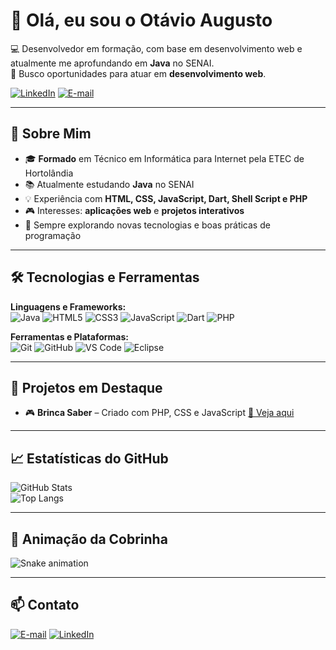# 👋 Olá, eu sou o Otávio Augusto

💻 Desenvolvedor em formação, com base em desenvolvimento web e atualmente me aprofundando em **Java** no SENAI.  
🎯 Busco oportunidades para atuar em **desenvolvimento web**.

[![LinkedIn](https://img.shields.io/badge/LinkedIn-blue?logo=linkedin&logoColor=white)](https://linkedin.com/in/otávio-augusto-08580b33a)
[![E-mail](https://img.shields.io/badge/Email-ff5349?logo=gmail&logoColor=white)](mailto:otavioaugusto_2007@outlook.com)

---

## 📌 Sobre Mim

- 🎓 **Formado** em Técnico em Informática para Internet pela ETEC de Hortolândia  
- 📚 Atualmente estudando **Java** no SENAI  
- 💡 Experiência com **HTML, CSS, JavaScript, Dart, Shell Script e PHP**  
- 🎮 Interesses: **aplicações web** e **projetos interativos**  
- 🚀 Sempre explorando novas tecnologias e boas práticas de programação

---

## 🛠️ Tecnologias e Ferramentas

**Linguagens e Frameworks:**  
![Java](https://img.shields.io/badge/Java-ED8B00?logo=openjdk&logoColor=white)
![HTML5](https://img.shields.io/badge/HTML5-E34F26?logo=html5&logoColor=white)
![CSS3](https://img.shields.io/badge/CSS3-1572B6?logo=css3&logoColor=white)
![JavaScript](https://img.shields.io/badge/JavaScript-F7DF1E?logo=javascript&logoColor=black)
![Dart](https://img.shields.io/badge/Dart-0175C2?logo=dart&logoColor=white)
![PHP](https://img.shields.io/badge/PHP-777BB4?logo=php&logoColor=white)

**Ferramentas e Plataformas:**  
![Git](https://img.shields.io/badge/Git-F05032?logo=git&logoColor=white)
![GitHub](https://img.shields.io/badge/GitHub-181717?logo=github&logoColor=white)
![VS Code](https://img.shields.io/badge/VS%20Code-007ACC?logo=visual-studio-code&logoColor=white)
![Eclipse](https://img.shields.io/badge/Eclipse-2C2255?logo=eclipse&logoColor=white)

---

## 📂 Projetos em Destaque

- 🎮 **Brinca Saber** – Criado com PHP, CSS e JavaScript [🔗 Veja aqui](https://github.com/OtavioValeDev/Brinca-Saber.git)

---

## 📈 Estatísticas do GitHub

![GitHub Stats](https://github-readme-stats.vercel.app/api?username=OtavioValeDev&show_icons=true&theme=tokyonight)  
![Top Langs](https://github-readme-stats.vercel.app/api/top-langs/?username=OtavioValeDev&layout=compact&theme=tokyonight)

---

## 🐍 Animação da Cobrinha

![Snake animation]([https://github.com/OtavioValeDev/OtavioValeDev/blob/output/github-contribution-grid-snake.svg](https://github.com/OtavioValeDev))

---

## 📫 Contato

[![E-mail](https://img.shields.io/badge/Email-ff5349?logo=gmail&logoColor=white)](mailto:otavioaugusto_2007@outlook.com)
[![LinkedIn](https://img.shields.io/badge/LinkedIn-blue?logo=linkedin&logoColor=white)](https://linkedin.com/in/otávio-augusto-08580b33a)
<!---🌐 Portfólio: [Clique aqui](LINK_DO_SEU_PORTFOLIO)-->
